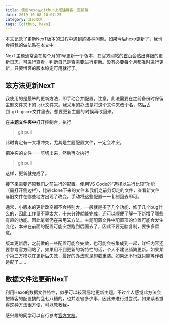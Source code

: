 ```yaml
---
title: 使用hexo在github上搭建博客：更新篇
date: 2019-10-08 10:07:25
category: 其它技术
tags: [github, hexo]
---
```


本文记录了更新NexT版本的过程中遇到的各种问题。如果今后hexo更新了，我也会把我的做法贴在本文中。

<!-- more -->

NexT主题通常会在每个月的1号更新一个版本，在官方网站的[首页](https://theme-next.org/)会贴出详细的更新日志，可进行查看，判断自己是否需要进行更新。没有必要每个月都准时进行更新，只要博客的版本稳定可用就行了。

## 笨方法更新NexT
我使用的是最笨的更新方法，即手动合并配置。注意，此法需要在之前备份时保留主题文件夹下的`.git`文件夹。我采用的办法是将这个文件夹改个名，然后丢到`.gitignore`文件里去。想要更新主题的时候再改回来。

在**主题文件夹中**打开控制台，执行
>git pull 

此时肯定有一大堆冲突，尤其是主题配置文件，一定会冲突。

把冲突的文件一一剪切出来，然后再次执行
>git pull 

这样，更新就完成了。

接下来需要还原我们之前进行的配置。使用VS Code的“选择以进行比较”功能（需打开侧边栏），比较clone下来的文件和我们之前剪切走的文件，查看新文件与旧文件在哪些地方出现了改变。手动将这些配置一一复制回去即可。

通常，小版本的更新改变都不会特别大，一般就是多了几个功能、修了几个bug什么的，因此工作量不算太大，十来分钟就能完成，还可以顺便了解一下新增了哪些有趣的功能。因此笔者仍在采用笨方法。主题配置文件中配置项的位置可能会发生变化，本来在前面的配置可能突然跑到后面去了，因此不要无脑复制，要多多留意。

版本更新后，之前做的一些配置可能会失效，也可能会被集成到一起，详细内容还要参考官方网站了。如果用不到更新的新特性的话，个人不建议频繁更新。如果某个第三方模块在更新后失效，最好的办法就是卸载重装。如果还不行就只能等作者适配了……

## 数据文件法更新NexT
利用Hexo的数据文件特性，似乎可以较容易地更新主题。不过个人感觉此方法会把博客的配置搞的乱七八糟的，也并没省多少事，因此未进行过尝试。如果读者觉得这种方法很方便，可以教教我~

感兴趣的同学可以自行参考[官方文档](https://github.com/theme-next/hexo-theme-next/blob/master/docs/zh-CN/DATA-FILES.md)。